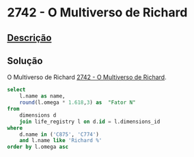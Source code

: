 # 2742 - O Multiverso de Richard

## [Descrição](https://judge.beecrowd.com/pt/problems/view/2742)

## Solução

O Multiverso de Richard [2742 - O Multiverso de Richard](../2742/README.md).

```sql
select
    l.name as name,
    round(l.omega * 1.618,3) as  "Fator N"
from
    dimensions d
    join life_registry l on d.id = l.dimensions_id
where
    d.name in ('C875', 'C774')
    and l.name like 'Richard %'
order by l.omega asc

```
